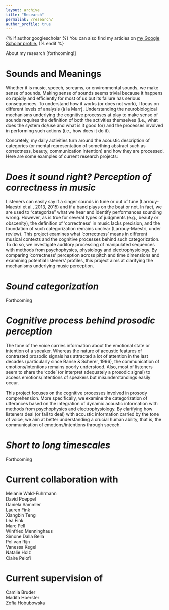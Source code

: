 ```yaml
---
layout: archive
title: "Research"
permalink: /research/
author_profile: true
---
```


{% if author.googlescholar %}
  You can also find my articles on <u><a href="{{author.googlescholar}}">my Google Scholar profile</a>.</u>
{% endif %}


About my research [forthcoming!]

Sounds and Meanings
======
Whether it is music, speech, screams, or environmental sounds, we make sense of sounds. Making sense of sounds seems trivial because it happens so rapidly and efficiently for most of us but its failure has serious consequences. To understand how it works (or does not work), I focus on different levels of analysis (à la Marr). Understanding the neurobiological mechanisms underlying the cognitive processes at play to make sense of sounds requires the definition of both the activities themselves (i.e., what does the system do/use and what is it good for) and the processes involved in performing such actions (i.e., how does it do it).

Concretely, my daily activities turn around the acoustic description of categories (or mental representation of something abstract such as correctness, beauty, communication intention) and how they are processed. Here are some examples of current research projects:


*Does it sound right? Perception of correctness in music*
======

Listeners can easily say if a singer sounds in tune or out of tune (Larrouy-Maestri et al., 2013, 2015) and if a band plays on the beat or not. In fact, we are used to “categorize” what we hear and identify performances sounding wrong. However, as is true for several types of judgments (e.g., beauty or obscenity), the definition of ‘correctness’ in music lacks precision, and the foundation of such categorization remains unclear (Larrouy-Maestri, under review). This project examines what ‘correctness’ means in different musical contexts and the cognitive processes behind such categorization. To do so, we investigate auditory processing of manipulated sequences with methods from psychophysics, physiology and electrophysiology. By comparing ‘correctness’ perception across pitch and time dimensions and examining potential listeners’ profiles, this project aims at clarifying the mechanisms underlying music perception.


*Sound categorization*
======
Forthcoming


*Cognitive process behind prosodic perception*
======
The tone of the voice carries information about the emotional state or intention of a speaker. Whereas the nature of acoustic features of contrasted prosodic signals has attracted a lot of attention in the last decades (particularly since Banse & Scherer, 1996), the communication of emotions/intentions remains poorly understood. Also, most of listeners seem to share the ‘code’ (or interpret adequately a prosodic signal) to access emotions/intentions of speakers but misunderstandings easily occur.

This project focuses on the cognitive processes involved in prosody comprehension. More specifically, we examine the categorization of utterances based on the integration of dynamic acoustic information with methods from psychophysics and electrophysiology. By clarifying how listeners deal (or fail to deal) with acoustic information carried by the tone of voice, we aim at better understanding a crucial human ability, that is, the communication of emotions/intentions through speech.

*Short to long timescales*
======
Forthcoming


Current collaboration with
======
Melanie Wald-Fuhrmann<br />
David Poeppel<br />
Daniela Sammler<br />
Lauren Fink<br />
Xiangbin Teng<br />
Lea Fink<br />
Marc Pell<br />
Winfried Menninghaus<br />
Simone Dalla Bella<br />
Pol van Rijn<br />
Vanessa Kegel<br />
Natalie Holz<br />
Claire Pelofi<br />

Current supervision of
======
Camila Bruder<br />
Madita Hoerster<br />
Zofia Hobubowska<br />
